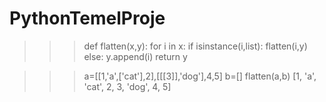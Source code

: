 # PythonTemelProje
>>> def flatten(x,y):
	for i in x:
		if isinstance(i,list):
			flatten(i,y)
		else:
			y.append(i)
	return y

>>> a=[[1,'a',['cat'],2],[[[3]],'dog'],4,5]
>>> b=[]
>>> flatten(a,b)
[1, 'a', 'cat', 2, 3, 'dog', 4, 5]

